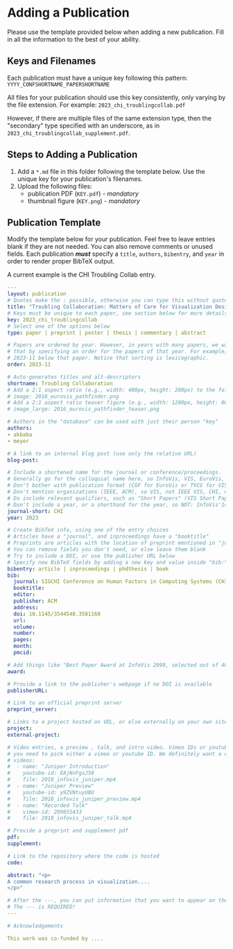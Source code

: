 # Adding a Publication

Please use the template provided below when adding a new publication. Fill in
all the information to the best of your ability.

## Keys and Filenames

Each publication must have a unique key following this pattern:
`YYYY_CONFSHORTNAME_PAPERSHORTNAME`

All files for your publication should use this key consistently, only varying by
the file extension. For example: `2023_chi_troublingcollab.pdf`

However, if there are multiple files of the same extension type, then the
"secondary" type specified with an underscore, as in
`2023_chi_troublingcollab_supplement.pdf`.

## Steps to Adding a Publication

1. Add a `*.md` file in this folder following the template below. Use the unique key for your publication's filenames.
2. Upload the following files:
   - publication PDF (`KEY.pdf`) - _mandatory_
   - thumbnail figure (`KEY.png`) - _mandatory_

<!-- 2. Upload supplemental figures that are _not_ in the paper. The figures are placed in a folder in the `assets/images/publications` folder, where the foldername is the KEY. The point of these is that they can be used, e.g., in review articles without having to pay the publisher. [Read more about adding supplemental images here](../assets/images/README.md) - you need to provide high-res figures and thumbnails. -->

## Publication Template

Modify the template below for your publication. Feel free to leave entries
blank if they are not needed. You can also remove comments or unused fields.
Each publication _**must**_ specify a `title`, `authors`, `bibentry`, and `year`
in order to render proper BibTeX output.

A current example is the CHI Troubling Collab entry.

```yaml
---
layout: publication
# Quotes make the : possible, otherwise you can type this without quotes
title: "Troubling Collaboration: Matters of Care for Visualization Design Study"
# Keys must be unique to each paper, see section below for more details
key: 2023_chi_troublingcollab
# Select one of the options below
type: paper | preprint | poster | thesis | commentary | abstract

# Papers are ordered by year. However, in years with many papers, we want some ordering at a lower level. You can do
# that by specifying an order for the papers of that year. For example, 2023-11 will put papers with values lower than
# 2023-11 below that paper. Notice that sorting is lexicographic.
order: 2023-11

# Auto-generates titles and alt-descriptors
shortname: Troubling Collaboration
# Add a 2:1 aspect ratio (e.g., width: 400px, height: 200px) to the folder /assets/images/publications/
# image: 2016_eurovis_pathfinder.png
# Add a 2:1 aspect ratio teaser figure (e.g., width: 1200px, height: 600px) to the folder /assets/images/publications/
# image_large: 2016_eurovis_pathfinder_teaser.png

# Authors in the "database" can be used with just their person "key"
authors:
- akbaba
- meyer

# A link to an internal blog post (use only the relative URL)
blog-post:

# Include a shortened name for the journal or conference/proceedings.
# Generally go for the colloquial name here, so InfoVis, VIS, EuroVis, VAST, CHI, TVCG.
# Don't bother with publication format (CGF for EuroVis or TVCG for VIS papers).
# Don't mention organizations (IEEE, ACM), so VIS, not IEEE VIS, CHI, not ACM CHI.
# Do include relevant qualifiers, such as "Short Papers" (VIS Short Papers) or "Posters" (VIS Posters)
# Don't include a year, or a shorthand for the year, so NOT: InfoVis'14
journal-short: CHI
year: 2023

# Create BibTeX info, using one of the entry choices
# Articles have a "journal", and inproceedings have a "booktitle"
# Preprints are articles with the location of preprint mentioned in "journal"
# You can remove fields you don't need, or else leave them blank
# Try to include a DOI, or use the publisher URL below
# Specify new BibTeX fields by adding a new key and value inside "bib:"
bibentry: article | inproceedings | phdthesis | book
bib:
  journal: SIGCHI Conference on Human Factors in Computing Systems (CHI)
  booktitle:
  editor:
  publisher: ACM
  address:
  doi: 10.1145/3544548.3581168
  url:
  volume:
  number:
  pages:
  month:
  pmcid:

# Add things like "Best Paper Award at InfoVis 2099, selected out of 4000 submissions"
award:

# Provide a link to the publisher's webpage if no DOI is available
publisherURL:

# Link to an official preprint server
preprint_server:

# Links to a project hosted on VDL, or else externally on your own site
project:
external-project:

# Video entries, a preview , talk, and intro video. Vimeo IDs or youtube IDs are supported
# you need to pick either a vimeo or youtube ID. We definitely want a downloadable video too.
# videos:
#  - name: "Juniper Introduction"
#    youtube-id: EAjNxFgsJ58
#    file: 2018_infovis_juniper.mp4
#  - name: "Juniper Preview"
#    youtube-id: y9ZVNtuyUBU
#    file: 2018_infovis_juniper_preview.mp4
#  - name: "Recorded Talk"
#    vimeo-id: 299855433
#    file: 2018_infovis_juniper_talk.mp4

# Provide a preprint and supplement pdf
pdf:
supplement:

# Link to the repository where the code is hosted
code:

abstract: "<p>
A common research process in visualization....
</p>"

# After the ---, you can put information that you want to appear on the website using markdown formatting or HTML. A good example are acknowledgements, extra references, an erratum, etc.
# The --- is REQUIRED!
---

# Acknowledgements

This work was co-funded by ....
```
